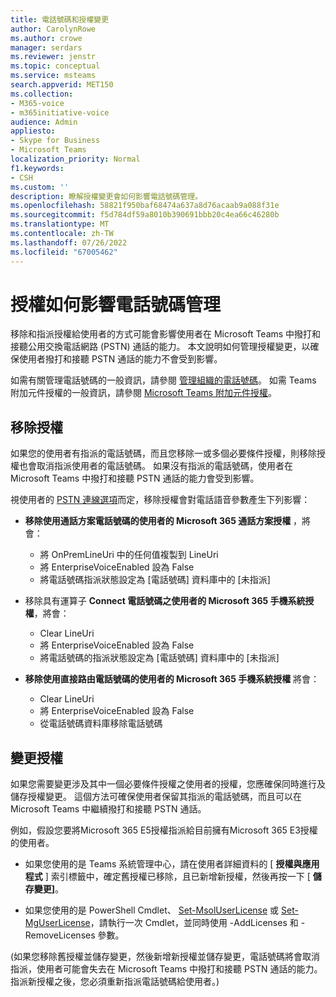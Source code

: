 ```yaml
---
title: 電話號碼和授權變更
author: CarolynRowe
ms.author: crowe
manager: serdars
ms.reviewer: jenstr
ms.topic: conceptual
ms.service: msteams
search.appverid: MET150
ms.collection:
- M365-voice
- m365initiative-voice
audience: Admin
appliesto:
- Skype for Business
- Microsoft Teams
localization_priority: Normal
f1.keywords:
- CSH
ms.custom: ''
description: 瞭解授權變更會如何影響電話號碼管理。
ms.openlocfilehash: 58821f950baf68474a637a8d76acaab9a088f31e
ms.sourcegitcommit: f5d784df59a8010b390691bbb20c4ea66c46280b
ms.translationtype: MT
ms.contentlocale: zh-TW
ms.lasthandoff: 07/26/2022
ms.locfileid: "67005462"
---
```

# <a name="how-licensing-affects-phone-number-management"></a>授權如何影響電話號碼管理

移除和指派授權給使用者的方式可能會影響使用者在 Microsoft Teams 中撥打和接聽公用交換電話網路 (PSTN) 通話的能力。 本文說明如何管理授權變更，以確保使用者撥打和接聽 PSTN 通話的能力不會受到影響。

如需有關管理電話號碼的一般資訊，請參閱 [管理組織的電話號碼](manage-phone-numbers-landing-page.md)。 如需 Teams 附加元件授權的一般資訊，請參閱 [Microsoft Teams 附加元件授權](/teams-add-on-licensing/microsoft-teams-add-on-licensing.md)。



## <a name="remove-a-license"></a>移除授權

如果您的使用者有指派的電話號碼，而且您移除一或多個必要條件授權，則移除授權也會取消指派使用者的電話號碼。 如果沒有指派的電話號碼，使用者在 Microsoft Teams 中撥打和接聽 PSTN 通話的能力會受到影響。

視使用者的 [PSTN 連線選項](pstn-connectivity.md)而定，移除授權會對電話語音參數產生下列影響：

- **移除使用通話方案電話號碼的使用者的 Microsoft 365 通話方案授權** ，將會：
  - 將 OnPremLineUri 中的任何值複製到 LineUri
  - 將 EnterpriseVoiceEnabled 設為 False
  - 將電話號碼指派狀態設定為 [電話號碼] 資料庫中的 [未指派]


- 移除具有運算子 **Connect 電話號碼之使用者的 Microsoft 365 手機系統授權**，將會：
  - Clear LineUri
  - 將 EnterpriseVoiceEnabled 設為 False
  - 將電話號碼的指派狀態設定為 [電話號碼] 資料庫中的 [未指派]


- **移除使用直接路由電話號碼的使用者的 Microsoft 365 手機系統授權** 將會：
  - Clear LineUri
  - 將 EnterpriseVoiceEnabled 設為 False
  - 從電話號碼資料庫移除電話號碼


## <a name="change-a-license"></a>變更授權

如果您需要變更涉及其中一個必要條件授權之使用者的授權，您應確保同時進行及儲存授權變更。 這個方法可確保使用者保留其指派的電話號碼，而且可以在 Microsoft Teams 中繼續撥打和接聽 PSTN 通話。 

例如，假設您要將Microsoft 365 E5授權指派給目前擁有Microsoft 365 E3授權的使用者。 

- 如果您使用的是 Teams 系統管理中心，請在使用者詳細資料的 [ **授權與應用程式** ] 索引標籤中，確定舊授權已移除，且已新增新授權，然後再按一下 [ **儲存變更]**。 

- 如果您使用的是 PowerShell Cmdlet、 [Set-MsolUserLicense](/powershell/module/msonline/set-msoluserlicense) 或 [Set-MgUserLicense](/powershell/module/microsoft.graph.users.actions/set-mguserlicense)，請執行一次 Cmdlet，並同時使用 -AddLicenses 和 -RemoveLicenses 參數。

 (如果您移除舊授權並儲存變更，然後新增新授權並儲存變更，電話號碼將會取消指派，使用者可能會失去在 Microsoft Teams 中撥打和接聽 PSTN 通話的能力。 指派新授權之後，您必須重新指派電話號碼給使用者。) 










